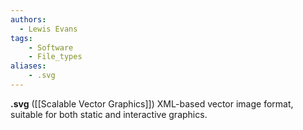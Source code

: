 ```yaml
---
authors:
  - Lewis Evans
tags:
    - Software
    - File_types
aliases:
    - .svg
---
```

**.svg** ([[Scalable Vector Graphics]]) XML-based vector image format, suitable for both static and interactive graphics.
